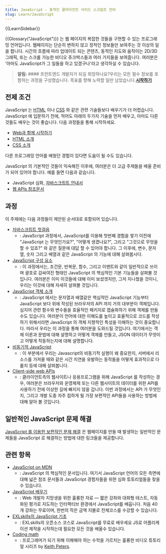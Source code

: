 ```yaml
---
title: JavaScript - 동적인 클라이언트 사이드 스크립트 언어
slug: Learn/JavaScript
---
```

{{LearnSidebar}}

{{Glossary("JavaScript")}} 는 웹 페이지의 복잡한 것들을 구현할 수 있는 프로그래밍 언어입니다. 웹페이지는 단순히 변하지 않고 정적인 정보들만 보여주는 것 이상의 일을 합니다. 시간의 흐름에 따라 업데이트 되는 콘텐츠, 동적인 지도와 움직이는 2D/3D 그래픽, 또는 스크롤 가능한 비디오 쥬크박스들과 여러 가지들을 보여줍니다. 여러분은 '아마도 JavaScript가 그 일들을 하고 있겠구나'라고 생각하실 수 있습니다.

> **알림:** #### 프런트엔드 개발자가 되길 희망하나요?우리는 모든 필수 정보를 포함하는 과정을 구성했습니다. 목표를 향해 노력할 일만 남았습니다.[**시작하기**](/ko/docs/Learn/Front-end_web_developer)

## 전제 조건

JavaScript 는 [HTML](/ko/docs/Learn/HTML) 이나 [CSS](/ko/docs/Learn/CSS) 와 같은 관련 기술들보다 배우기가 더 어렵습니다. JavaScript 에 입문하기 전에, 적어도 아래의 두가지 기술을 먼저 배우고, 아마도 다른 것들도 배우는 것이 좋습니다. 다음 과정들을 통해 시작하세요.

- [Web과 함께 시작하기](/ko/docs/Learn/Getting_started_with_the_web)
- [HTML 소개](/ko/docs/Learn/HTML/Introduction_to_HTML)
- [CSS 소개](/ko/docs/Learn/CSS/Introduction_to_CSS)

다른 프로그래밍 언어를 배웠던 경험이 있다면 도움이 될 수도 있습니다.

JavaScript 의 기본적인 것들이 익숙해진 이후에, 여러분은 더 고급 주제들을 배울 준비가 되어 있어야 합니다. 예를 들면 다음과 같습니다.

- JavaScript 심화, [자바스크립트 안내서](/ko/docs/Web/JavaScript/Guide)
- [웹 APIs 참조문서](/ko/docs/Web/API)

## 과정

이 주제에는 다음 과정들이 제안된 순서대로 포함되어 있습니다.

- [자바스크립트 첫걸음](/ko/docs/Learn/JavaScript/First_steps)
  - : JavaScript 과정에서, JavaScript를 이용해 첫번째 경험을 쌓기 이전에 "JavaScript 는 무엇인가요?", "어떻게 생겼나요?", 그리고 "그것으로 무엇을 할 수 있죠?" 와 같은 질문에 대답 할 수 있어야 합니다. 그 이후에, 변수, 문자열, 숫자 그리고 배열과 같은 JavaScript 의 기능에 대해 살펴봅시다.
- [JavaScript 구성 요소](/ko/docs/Learn/JavaScript/Building_blocks)
  - : 이 과정에서는, 조건문, 반복문, 함수, 그리고 이벤트와 같이 일반적으로 쓰이며 괄호로 감싸여진 형태인 JavaScript 의 핵심적인 기본 기능들을 살펴볼 것입니다. 여러분은 이미 이것들에 대해 이미 보셨겟지만, 그저 지나쳤을 것이니, 우리는 이것에 대해 자세히 살펴볼 것입니다.
- [JavaScript 객체 소개](/ko/docs/Learn/JavaScript/Objects)
  - : JavaScript 에서는 문자열과 배열같은 핵심적인 JavaScript 기능부터 JavaScript 보다 위에 작성된 브라우저의 API 까지 거의 대부분이 객체입니다. 심지어 관련 함수와 변수들을 효율적인 패키지로 캡슐화하기 위해 객체를 만들 수도 있습니다. 여러분이 언어에 대한 이해도를 높이고 효율적으로 코드를 작성하기 위해서라면 JavaScript 의 객체 지향적인 특성을 이해하는 것이 중요합니다. 따라서 우리는 이 과정을 통해 여러분을 도와드릴 것입니다. 여기에서는 객체 이론과 문법에 대해 설명하고 어떻게 객체를 만들고, JSON 데이터가 무엇이고 어떻게 작동하는지에 대해 설명합니다.
- [비동기적 JavaScript](/ko/docs/Learn/JavaScript/Asynchronous)
  - : 이 부분에서 우리는 Javascript의 비동기적 실행이 왜 중요한지, 서버에서 리소스를 가져올 때와 같은 시간 지연을 유발하는 동작들을 어떻게 효과적으로 다룰지 등에 대해 살펴봅니다.
- [Client-side web APIs](/ko/docs/Learn/JavaScript/Client-side_web_APIs)
  - : 클라이언트측의 웹사이트나 응용프로그램을 위해 JavaScript 를 작성하는 경우, 여러분은 브라우저와 운영체제 또는 다른 웹사이트의 데이터를 위한 API를 사용하기 전에 이상한 길에 빠지지 않을 겁니다. 이번 과정에서는 API 가 무엇인지, 그리고 개발 도중 자주 접하게 될 가장 보편적인 API들을 사용하는 방법에 대해 알아 볼 것입니다.

## 일반적인 JavaScript 문제 해결

[JavaScript 를 이용한 보편적인 문제 해결](/ko/docs/Learn/JavaScript/Howto) 은 웹페이지를 만들 때 발생하는 일반적인 문제들을 JavaScript 로 해결하는 방법에 대한 링크들을 제공합니다.

## 관련 항목

- [JavaScript on MDN](/ko/docs/Web/JavaScript)
  - : JavaScript 의 핵심적인 문서입니다. 여기서 JavaScript 언어의 모든 측면에 대해 넓은 참조 문서들과 JavaScript 경험자들을 위한 심화 튜토리얼들을 찾을 수 있습니다.
- [JavaScript 배우기](https://learnjavascript.online/)
  - : Web 개발자 지망생을 위한 훌륭한 자료 — 짧은 강좌와 대화형 테스트, 자동화된 평가로 지도하는 인터랙티브 환경에서 JavaScript를 배웁니다. 처음 40개 강좌는 무료이며, 한번의 작은 금액 지불로 전체코스를 수강할 수 있습니다.
- [EXLskills의 JavaScript 기초](https://exlskills.com/learn-en/courses/javascript-fundamentals-basics_javascript)
  - : EXLskills의 오픈소스 코스로 JavaScript를 무료로 배우세요 JS로 어플리케이션 제작을 시작하는데 필요한 모든 것을 배울수 있습니다.
- [Coding math](https://www.youtube.com/user/codingmath)
  - : 프로그래머가 되기 위해 이해해야 하는 수학을 가르치는 훌륭한 비디오 튜토리얼 시리즈 by [Keith Peters](https://twitter.com/bit101).
